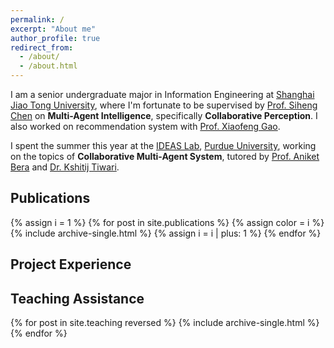 ```yaml
---
permalink: /
excerpt: "About me"
author_profile: true
redirect_from: 
  - /about/
  - /about.html
---
```


I am a senior undergraduate major in Information Engineering at [Shanghai Jiao Tong University](https://en.sjtu.edu.cn), where I'm fortunate to be supervised by [Prof. Siheng Chen](https://siheng-chen.github.io/) on **Multi-Agent Intelligence**, specifically **Collaborative Perception**. I also worked on recommendation system with [Prof. Xiaofeng Gao](https://cs.sjtu.edu.cn/~gao-xf/).

I spent the summer this year at the [IDEAS Lab](https://ideas.cs.purdue.edu/), [Purdue University](https://www.purdue.edu/), working on the topics of **Collaborative Multi-Agent System**, tutored by [Prof. Aniket Bera](https://www.cs.purdue.edu/homes/ab/) and [Dr. Kshitij Tiwari](https://kshitijtiwari.com/).

## Publications
{% assign i = 1 %}
{% for post in site.publications %}
  {% assign color = i  %}
  {% include archive-single.html %}
  {% assign i =  i | plus: 1  %}
{% endfor %}


## Project Experience



## Teaching Assistance


{% for post in site.teaching reversed %}
  {% include archive-single.html %}
{% endfor %}


